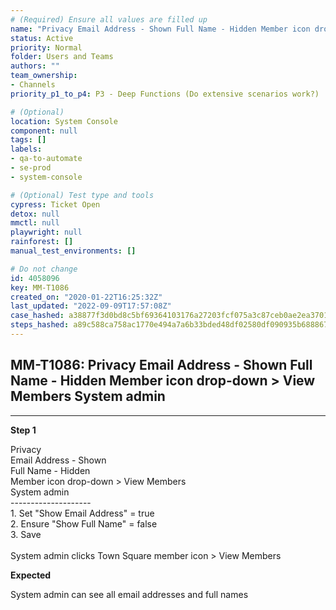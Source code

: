 ```yaml
---
# (Required) Ensure all values are filled up
name: "Privacy Email Address - Shown Full Name - Hidden Member icon drop-down > View Members System admin"
status: Active
priority: Normal
folder: Users and Teams
authors: ""
team_ownership: 
- Channels
priority_p1_to_p4: P3 - Deep Functions (Do extensive scenarios work?)

# (Optional)
location: System Console
component: null
tags: []
labels: 
- qa-to-automate
- se-prod
- system-console

# (Optional) Test type and tools
cypress: Ticket Open
detox: null
mmctl: null
playwright: null
rainforest: []
manual_test_environments: []

# Do not change
id: 4058096
key: MM-T1086
created_on: "2020-01-22T16:25:32Z"
last_updated: "2022-09-09T17:57:08Z"
case_hashed: a38877f3d0bd8c5bf69364103176a27203fcf075a3c87ceb0ae2ea370137f2934b1ad55b3e3140fb3251972747b8b909
steps_hashed: a89c588ca758ac1770e494a7a6b33bded48df02580df090935b6888672e9aa4a65837b5bc6d172856cd9bc7545c646f6
---
```


<!-- (Auto-generated) Based on frontmatter's "key" and "name" -->

## MM-T1086: Privacy Email Address - Shown Full Name - Hidden Member icon drop-down > View Members System admin

---

**Step 1**

Privacy\
Email Address - Shown\
Full Name - Hidden\
Member icon drop-down > View Members\
System admin\
\--------------------\
1\. Set "Show Email Address" = true\
2\. Ensure "Show Full Name" = false\
3\. Save\
\
System admin clicks Town Square member icon > View Members

**Expected**

System admin can see all email addresses and full names
